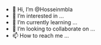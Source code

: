 - 👋 Hi, I’m @Hosseinmbla
- 👀 I’m interested in ...
- 🌱 I’m currently learning ...
- 💞️ I’m looking to collaborate on ...
- 📫 How to reach me ...

<!---
Hosseinmbla/Hosseinmbla is a ✨ special ✨ repository because its `README.md` (this file) appears on your GitHub profile.
You can click the Preview link to take a look at your changes.
--->
